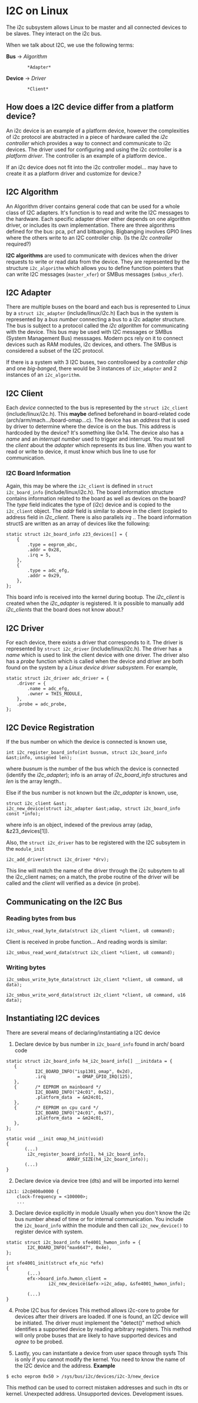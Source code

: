 # I2C on Linux
The i2c subsystem allows Linux to be master and all connected devices to be slaves. They interact on the i2c bus.

When we talk about I2C, we use the following terms:

  **Bus**    -> *Algorithm*

            *Adapter*

  **Device** -> *Driver*

            *Client*
## How does a I2C device differ from a platform device?
An i2c device is an example of a platform device, however the complexities of i2c protocol are abstracted in a piece of hardware called the *i2c controller* which provides a way to connect and communicate to i2c devices. 
The driver used for configuring and using the i2c controller is a *platform driver*. The controller is an example of a platform device..

If an i2c device does not fit into the i2c controller model... may have to create it as a platform driver and customize for device.?

## I2C Algorithm

An Algorithm driver contains general code that can be used for a whole class of I2C adapters. 
It's function is to read and write the I2C messages to the hardware. 
Each specific adapter driver either depends on one algorithm driver, or includes its own implementation. 
There are three algorithms defined for the bus: pca, pcf and bitbanging. 
Bigbanging involves GPIO lines where the others write to an I2C controller chip. (Is the *I2c controller* required?)

**I2C algorithms** are used to communicate with devices when the driver requests to write or read data from the device. 
They are represented by the structure `i2c_algorithm` which allows you to define function pointers that can write I2C messages (`master_xfer`) or SMBus messages (`smbus_xfer`). 


## I2C Adapter
There are multiple buses on the board and each bus is represented to Linux by a `struct i2c_adapter` (include/linux/i2c.h) 
Each bus in the system is represented by a *bus number* connecting a bus to a i2c adapter structure. 
The bus is subject to a protocol called the *i2c algorithm* for communicating with the device. 
This bus may be used with I2C messages or SMBus (System Management Bus) messsages. Modern pcs rely on it to connect devices such as RAM modules, i2c devices, and others. The SMBus is considered a subset of the I2C protocol. 

If there is a system with 3 I2C buses, two controllowed by a *controller chip* and one *big-banged*, there would be 3 instances of `i2c_adapter` and 2 instances of an `i2c_algorithm`.

## I2C Client
Each *device* connected to the bus is represented by the `struct i2c_client` (include/linux/i2c.h). This **maybe** defined beforehand in board-related code (arch/arm/mach.../board-omap...c). 
The device has an *address* that is used by driver to determine where the device is on the bus. This address is hardcoded by the device? It's something like 0x14. The device also has a *name* and an *interrupt number* used to trigger and interrupt. 
You must tell the *client* about the *adapter* which represents its bus line. When you want to read or write to device, it must know which bus line to use for communication.

### I2C Board Information
Again, this may be where the `i2c_client` is defined in `struct i2c_board_info` (include/linux/i2c.h). 
The board information structure contains information related to the board as well as devices on the board? The *type* field indicates the type of (i2c) device and is copied to the `i2c_client` object. The *addr* field is similar to above in the client (copied to address field in *i2c_client*. There is also parallels *irq* .. The board information structS are written as an array of devices like the following:
```
static struct i2c_board_info z23_devices[] = {
	{
		.type = eeprom_abc,
		.addr = 0x28,
		.irq = 5,
	},
	{
		.type = adc_efg,
		.addr = 0x29,
	},
};
```
This board info is received into the kernel during bootup. The *i2c_client* is created when the *i2c_adapter* is registered. It is possible to manually add *i2c_clients* that the board does not know about.?

## I2C Driver
For each device, there exists a driver that corresponds to it. The driver is represented by `struct i2c_driver` (include/linux/i2c.h). 
The driver has a *name* which is used to link the client device with one driver. The driver also has a *probe* function which is called when the device and driver are both found on the system by a *Linux device driver subsystem*. For example,
```
static struct i2c_driver adc_driver = {
	.driver = {
		.name = adc_efg,
		.owner = THIS_MODULE,
	},
	.probe = adc_probe,
};
```


## I2C Device Registration

If the bus number on which the device is connected is known use,

```
int i2c_register_board_info(int busnum, struct i2c_board_info &ast;info, unsigned len);
```

where *busnum* is the number of the bus which the device is connected (identify the *i2c_adapter*); info is an array of *i2c_board_info* structures and *len* is the array length..

Else if the bus number is not known but the *i2c_adapter* is known, use,

```
struct i2c_client &ast;
i2c_new_device(struct i2c_adapter &ast;adap, struct i2c_board_info const *info);
```

where info is an object, indexed of the previous array (adap, &z23_devices[1]).

Also, the `struct i2c_driver` has to be registered with the I2C subsytem in the `module_init`
```
i2c_add_driver(struct i2c_driver *drv);
```
This line will match the name of the driver through the i2c subsytem to all the i2c_client names; on a match, the probe routine of the driver will be called and the *client* will verified as a device (in probe). 

## Communicating on the I2C Bus

### Reading bytes from bus
```
i2c_smbus_read_byte_data(struct i2c_client *client, u8 command);
```
Client is received in probe function...
And reading words is similar:
```
i2c_smbus_read_word_data(struct i2c_client *client, u8 command);
```

### Writing bytes
```
i2c_smbus_write_byte_data(struct i2c_client *client, u8 command, u8 data);

i2c_smbus_write_word_data(struct i2c_client *client, u8 command, u16 data);
```

## Instantiating I2C devices
There are several means of declaring/instantiating a I2C device

1. Declare device by bus number in `i2c_board_info` found in arch/ board code
```
static struct i2c_board_info h4_i2c_board_info[] __initdata = {
   {
           I2C_BOARD_INFO("isp1301_omap", 0x2d),
           .irq            = OMAP_GPIO_IRQ(125),
   },
   {       /* EEPROM on mainboard */
           I2C_BOARD_INFO("24c01", 0x52),
           .platform_data  = &m24c01,
   },
   {       /* EEPROM on cpu card */
           I2C_BOARD_INFO("24c01", 0x57),
           .platform_data  = &m24c01,
   },
};

static void __init omap_h4_init(void)
{
       (...)
        i2c_register_board_info(1, h4_i2c_board_info,
                       ARRAY_SIZE(h4_i2c_board_info));
       (...)
}
```

2. Declare device via device tree (dts) and will be imported into kernel

```
i2c1: i2c@400a0000 {
	clock-frequency = <100000>;
	...
```
3. Declare device explicitly in module
Usually when you don't know the i2c bus number ahead of time or for internal communication. 
You include the `i2c_board_info` within the module and then call `i2c_new_device()` to register device with system.
```
static struct i2c_board_info sfe4001_hwmon_info = {
        I2C_BOARD_INFO("max6647", 0x4e),
};

int sfe4001_init(struct efx_nic *efx)
{
        (...)
        efx->board_info.hwmon_client =
                i2c_new_device(&efx->i2c_adap, &sfe4001_hwmon_info);

        (...)
}
```

4. Probe I2C bus for devices
This method allows i2c-core to probe for devices after their drivers are loaded. If one is found, an I2C device will be initiated.
The driver must implement the "detect()" method which identifies a supported device by reading arbitrary registers. 
This method will only probe buses that are likely to have supported devices and *agree* to be probed.

5. Lastly, you can instantiate a device from user space through sysfs
This is only if you cannot modify the kernel. You need to know the name of the I2C device and the address.
**Example**
```
$ echo eeprom 0x50 > /sys/bus/i2c/devices/i2c-3/new_device
```
This method can be used to correct mistaken addresses and such in dts or kernel. 
Unexpected address. Unsupported devices. Development issues.







